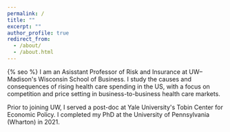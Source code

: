 ```yaml
---
permalink: /
title: ""
excerpt: ""
author_profile: true
redirect_from: 
  - /about/
  - /about.html
---
```


{% seo %}
I am an Asisstant Professor of Risk and Insurance at UW&ndash;Madison's Wisconsin School of Business. I study the causes and consequences of rising health care spending in the US, with a focus on competition and price setting in business-to-business health care markets. 

Prior to joining UW, I served a post-doc at Yale University's Tobin Center for Economic Policy. I completed my PhD at the University of Pennsylvania (Wharton) in 2021.  


